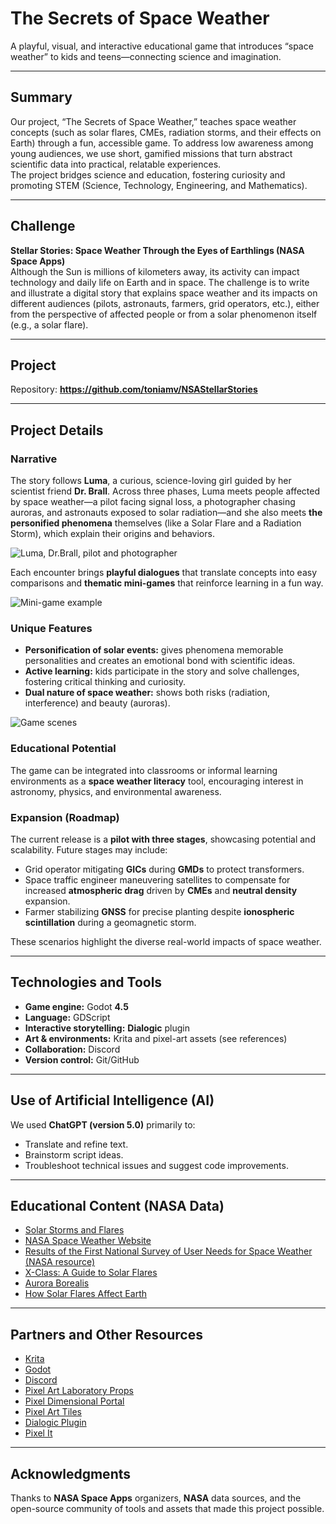 # The Secrets of Space Weather

A playful, visual, and interactive educational game that introduces “space weather” to kids and teens—connecting science and imagination.

---

## Summary

Our project, “The Secrets of Space Weather,” teaches space weather concepts (such as solar flares, CMEs, radiation storms, and their effects on Earth) through a fun, accessible game. To address low awareness among young audiences, we use short, gamified missions that turn abstract scientific data into practical, relatable experiences.  
The project bridges science and education, fostering curiosity and promoting STEM (Science, Technology, Engineering, and Mathematics).

---

## Challenge

**Stellar Stories: Space Weather Through the Eyes of Earthlings (NASA Space Apps)**  
Although the Sun is millions of kilometers away, its activity can impact technology and daily life on Earth and in space. The challenge is to write and illustrate a digital story that explains space weather and its impacts on different audiences (pilots, astronauts, farmers, grid operators, etc.), either from the perspective of affected people or from a solar phenomenon itself (e.g., a solar flare).

---

## Project

Repository: **https://github.com/toniamv/NSAStellarStories**

---

## Project Details

### Narrative

The story follows **Luma**, a curious, science-loving girl guided by her scientist friend **Dr. Brall**. Across three phases, Luma meets people affected by space weather—a pilot facing signal loss, a photographer chasing auroras, and astronauts exposed to solar radiation—and she also meets **the personified phenomena** themselves (like a Solar Flare and a Radiation Storm), which explain their origins and behaviors.

![Luma, Dr.Brall, pilot and photographer](https://assets.spaceappschallenge.org/media/images/Captura_de_tela_2025-10-05_180631.width-500.png)

Each encounter brings **playful dialogues** that translate concepts into easy comparisons and **thematic mini-games** that reinforce learning in a fun way.

![Mini-game example](https://assets.spaceappschallenge.org/media/images/Captura_de_tela_2025-10-05_230138.width-500.png)

### Unique Features

- **Personification of solar events:** gives phenomena memorable personalities and creates an emotional bond with scientific ideas.  
- **Active learning:** kids participate in the story and solve challenges, fostering critical thinking and curiosity.  
- **Dual nature of space weather:** shows both risks (radiation, interference) and beauty (auroras).

![Game scenes](https://assets.spaceappschallenge.org/media/images/Captura_de_tela_2025-10-05_171038.width-1024.png)

### Educational Potential

The game can be integrated into classrooms or informal learning environments as a **space weather literacy** tool, encouraging interest in astronomy, physics, and environmental awareness.

### Expansion (Roadmap)

The current release is a **pilot with three stages**, showcasing potential and scalability. Future stages may include:

- Grid operator mitigating **GICs** during **GMDs** to protect transformers.  
- Space traffic engineer maneuvering satellites to compensate for increased **atmospheric drag** driven by **CMEs** and **neutral density** expansion.  
- Farmer stabilizing **GNSS** for precise planting despite **ionospheric scintillation** during a geomagnetic storm.

These scenarios highlight the diverse real-world impacts of space weather.

---

## Technologies and Tools

- **Game engine:** Godot **4.5**  
- **Language:** GDScript  
- **Interactive storytelling:** **Dialogic** plugin  
- **Art & environments:** Krita and pixel-art assets (see references)  
- **Collaboration:** Discord  
- **Version control:** Git/GitHub

---

## Use of Artificial Intelligence (AI)

We used **ChatGPT (version 5.0)** primarily to:
- Translate and refine text.  
- Brainstorm script ideas.  
- Troubleshoot technical issues and suggest code improvements.

---

## Educational Content (NASA Data)

- [Solar Storms and Flares](https://science.nasa.gov/sun/solar-storms-and-flares/)  
- [NASA Space Weather Website](https://science.nasa.gov/heliophysics/focus-areas/space-weather/)  
- [Results of the First National Survey of User Needs for Space Weather (NASA resource)](https://www.weather.gov/media/nws/Results-of-the-First-National-Survey-of-User-Needs-for-Space-Weather-2024.pdf)  
- [X-Class: A Guide to Solar Flares](https://www.youtube.com/watch?v=oOXVZo7KikE)  
- [Aurora Borealis](https://science.nasa.gov/sun/auroras/)  
- [How Solar Flares Affect Earth](https://svs.gsfc.nasa.gov/12640/)

---

## Partners and Other Resources

- [Krita](https://krita.org/pt-br/features/)  
- [Godot](https://godotengine.org/pt-br/)  
- [Discord](https://discord.com/)  
- [Pixel Art Laboratory Props](https://opengameart.org/content/pixel-art-laboratory-props)  
- [Pixel Dimensional Portal](https://pixelnauta.itch.io/pixel-dimensional-portal-32x32)  
- [Pixel Art Tiles](https://opengameart.org/content/lpc-interior-castle-tiles)  
- [Dialogic Plugin](https://dialogic.pro/)  
- [Pixel It](https://giventofly.github.io/pixelit/)

---

## Acknowledgments

Thanks to **NASA Space Apps** organizers, **NASA** data sources, and the open-source community of tools and assets that made this project possible.
